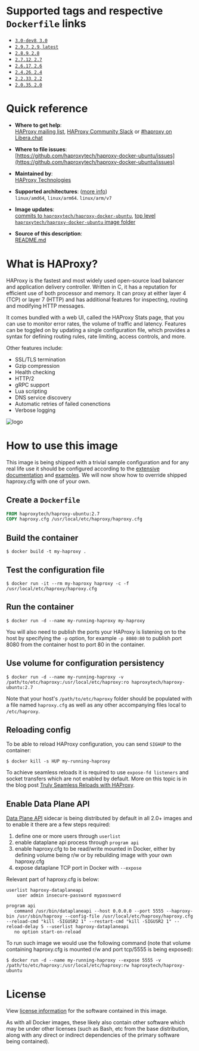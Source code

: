 # Supported tags and respective `Dockerfile` links

-	[`3.0-dev8`, `3.0`](https://github.com/haproxytech/haproxy-docker-ubuntu/blob/main/3.0/Dockerfile)
-	[`2.9.7`, `2.9`, `latest`](https://github.com/haproxytech/haproxy-docker-ubuntu/blob/main/2.9/Dockerfile)
-	[`2.8.9`, `2.8`](https://github.com/haproxytech/haproxy-docker-ubuntu/blob/main/2.8/Dockerfile)
-	[`2.7.12`, `2.7`](https://github.com/haproxytech/haproxy-docker-ubuntu/blob/main/2.7/Dockerfile)
-	[`2.6.17`, `2.6`](https://github.com/haproxytech/haproxy-docker-ubuntu/blob/main/2.6/Dockerfile)
-	[`2.4.26`, `2.4`](https://github.com/haproxytech/haproxy-docker-ubuntu/blob/main/2.4/Dockerfile)
-	[`2.2.33`, `2.2`](https://github.com/haproxytech/haproxy-docker-ubuntu/blob/main/2.2/Dockerfile)
-	[`2.0.35`, `2.0`](https://github.com/haproxytech/haproxy-docker-ubuntu/blob/main/2.0/Dockerfile)

# Quick reference

- **Where to get help**:  
  [HAProxy mailing list](mailto:haproxy@formilux.org), [HAProxy Community Slack](https://slack.haproxy.org/) or [#haproxy on Libera.chat](irc://irc.libera.chat/%23haproxy)

- **Where to file issues**:  
  [https://github.com/haproxytech/haproxy-docker-ubuntu/issues](https://github.com/haproxytech/haproxy-docker-ubuntu/issues)

- **Maintained by**:  
  [HAProxy Technologies](https://github.com/haproxytech)

- **Supported architectures**: ([more info](https://github.com/docker-library/official-images#architectures-other-than-amd64))  
  `linux/amd64`, `linux/arm64`. `linux/arm/v7`

- **Image updates**:  
  [commits to `haproxytech/haproxy-docker-ubuntu`](https://github.com/haproxytech/haproxy-docker-ubuntu/commits/main), [top level `haproxytech/haproxy-docker-ubuntu` image folder](https://github.com/haproxytech/haproxy-docker-ubuntu)

- **Source of this description**:  
  [README.md](https://github.com/haproxytech/haproxy-docker-ubuntu/blob/main/README.md)

# What is HAProxy?

HAProxy is the fastest and most widely used open-source load balancer and application delivery controller. Written in C, it has a reputation for efficient use of both processor and memory. It can proxy at either layer 4 (TCP) or layer 7 (HTTP) and has additional features for inspecting, routing and modifying HTTP messages.

It comes bundled with a web UI, called the HAProxy Stats page, that you can use to monitor error rates, the volume of traffic and latency. Features can be toggled on by updating a single configuration file, which provides a syntax for defining routing rules, rate limiting, access controls, and more.

Other features include:

- SSL/TLS termination
- Gzip compression
- Health checking
- HTTP/2
- gRPC support
- Lua scripting
- DNS service discovery
- Automatic retries of failed conenctions
- Verbose logging

![logo](https://www.haproxy.org/img/HAProxyCommunityEdition_60px.png)

# How to use this image

This image is being shipped with a trivial sample configuration and for any real life use it should be configured according to the [extensive documentation](https://cbonte.github.io/haproxy-dconv/) and [examples](https://github.com/haproxy/haproxy/tree/master/examples). We will now show how to override shipped haproxy.cfg with one of your own.

## Create a `Dockerfile`

```dockerfile
FROM haproxytech/haproxy-ubuntu:2.7
COPY haproxy.cfg /usr/local/etc/haproxy/haproxy.cfg
```

## Build the container

```console
$ docker build -t my-haproxy .
```

## Test the configuration file

```console
$ docker run -it --rm my-haproxy haproxy -c -f /usr/local/etc/haproxy/haproxy.cfg
```

## Run the container

```console
$ docker run -d --name my-running-haproxy my-haproxy
```

You will also need to publish the ports your HAProxy is listening on to the host by specifying the `-p` option, for example `-p 8080:80` to publish port 8080 from the container host to port 80 in the container.

## Use volume for configuration persistency

```console
$ docker run -d --name my-running-haproxy -v /path/to/etc/haproxy:/usr/local/etc/haproxy:ro haproxytech/haproxy-ubuntu:2.7
```

Note that your host's `/path/to/etc/haproxy` folder should be populated with a file named `haproxy.cfg` as well as any other accompanying files local to `/etc/haproxy`.

## Reloading config

To be able to reload HAProxy configuration, you can send `SIGHUP` to the container:

```console
$ docker kill -s HUP my-running-haproxy
```

To achieve seamless reloads it is required to use `expose-fd listeners` and socket transfers which are not enabled by default. More on this topic is in the blog post [Truly Seamless Reloads with HAProxy](https://www.haproxy.com/blog/truly-seamless-reloads-with-haproxy-no-more-hacks/).

## Enable Data Plane API

[Data Plane API](https://www.haproxy.com/documentation/hapee/2-7r1/api/data-plane-api/) sidecar is being distributed by default in all 2.0+ images and to enable it there are a few steps required:

1. define one or more users through `userlist`
2. enable dataplane api process through `program api`
3. enable haproxy.cfg to be read/write mounted in Docker, either by defining volume being r/w or by rebuilding image with your own haproxy.cfg
4. expose dataplane TCP port in Docker with `--expose`

Relevant part of haproxy.cfg is below:

```
userlist haproxy-dataplaneapi
    user admin insecure-password mypassword

program api
   command /usr/bin/dataplaneapi --host 0.0.0.0 --port 5555 --haproxy-bin /usr/sbin/haproxy --config-file /usr/local/etc/haproxy/haproxy.cfg --reload-cmd "kill -SIGUSR2 1" --restart-cmd "kill -SIGUSR2 1" --reload-delay 5 --userlist haproxy-dataplaneapi
   no option start-on-reload
```

To run such image we would use the following command (note that volume containing haproxy.cfg is mounted r/w and port tcp/5555 is being exposed):

```console
$ docker run -d --name my-running-haproxy --expose 5555 -v /path/to/etc/haproxy:/usr/local/etc/haproxy:rw haproxytech/haproxy-ubuntu
```

# License

View [license information](https://raw.githubusercontent.com/haproxy/haproxy/master/LICENSE) for the software contained in this image.

As with all Docker images, these likely also contain other software which may be under other licenses (such as Bash, etc from the base distribution, along with any direct or indirect dependencies of the primary software being contained).
